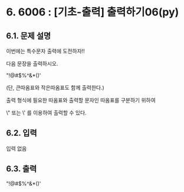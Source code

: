 # 6. 6006 : [기초-출력] 출력하기06(py)
## 6.1. 문제 설명

이번에는 특수문자 출력에 도전하자!!

다음 문장을 출력하시오.

"!@#$%^&*()'

(단, 큰따옴표와 작은따옴표도 함께 출력한다.)

 
출력 형식에 필요한 따옴표와 출력할 문자인 따옴표를 구분하기 위하여

\\" 또는 \\' 를 이용하여 출력할 수 있다.

## 6.2. 입력
입력 없음

## 6.3. 출력
"!@#$%^&*()'